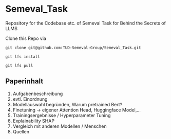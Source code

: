 # Semeval_Task
Repository for the Codebase etc. of Semeval Task for Behind the Secrets of LLMS 


Clone this Repo via
```
git clone git@github.com:TUD-Semeval-Group/Semeval_Task.git
```


```
git lfs install
```

```
git lfs pull
```


## Paperinhalt 
1. Aufgabenbeschreibung 
2. evtl. Einordnung 
3. Modellauswahl begründen, Warum pretrained Bert? 
4. Finetuning -> eigener Attention Head, Huggingface Model,...
5. Trainingsergebnisse / Hyperparameter Tuning 
6. Explainability SHAP
7. Vergleich mit anderen Modellen / Menschen 
8. Quellen